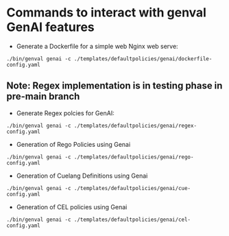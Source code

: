 # Commands to interact with genval GenAI features

- Generate a Dockerfile for a simple web Nginx web serve:

`./bin/genval genai -c ./templates/defaultpolicies/genai/dockerfile-config.yaml`

## Note: Regex implementation is in testing phase in pre-main branch

- Generate Regex polcies for GenAI:

`./bin/genval genai -c ./templates/defaultpolicies/genai/regex-config.yaml`

- Generation of Rego Policies using Genai

`./bin/genval genai -c ./templates/defaultpolicies/genai/rego-config.yaml`

- Generation of Cuelang Definitions using Genai

`./bin/genval genai -c ./templates/defaultpolicies/genai/cue-config.yaml`

- Generation of CEL policies using Genai

`./bin/genval genai -c ./templates/defaultpolicies/genai/cel-config.yaml`
